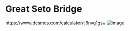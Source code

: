 # Great Seto Bridge

https://www.desmos.com/calculator/ij6nvg1gsv
![image](https://user-images.githubusercontent.com/79097169/194428181-239afd94-da39-4fdf-81b4-f0c71bea2d29.png)
